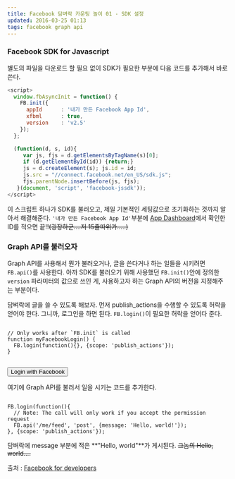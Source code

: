 ```yaml
---
title: Facebook 담벼락 카운팅 놀이 01 - SDK 설정  
updated: 2016-03-25 01:13
tags: facebook graph api  
---
```


### Facebook SDK for Javascript
별도의 파일을 다운로드 할 필요 없이 SDK가 필요한 부분에 다음 코드를 추가해서 바로 쓴다.

```javascript
<script>
  window.fbAsyncInit = function() {
    FB.init({
      appId      : '내가 만든 Facebook App Id',
      xfbml      : true,
      version    : 'v2.5'
    });
  };

  (function(d, s, id){
     var js, fjs = d.getElementsByTagName(s)[0];
     if (d.getElementById(id)) {return;}
     js = d.createElement(s); js.id = id;
     js.src = "//connect.facebook.net/en_US/sdk.js";
     fjs.parentNode.insertBefore(js, fjs);
   }(document, 'script', 'facebook-jssdk'));
</script>
```

이 스크립트 하나가 SDK를 불러오고, 제일 기본적인 세팅값으로 초기화하는 것까지 알아서 해결해준다. `'내가 만든 Facebook App Id'`부분에 [App Dashboard](https://developers.facebook.com/apps)에서 확인한 ID를 적으면 끝!!~~(굉장하군....저 15줄따위가.....)~~

### Graph API를 불러오자 
Graph API를 사용해서 뭔가 불러오거나, 글을 쓴다거나 하는 일들을 시키려면 `FB.api()`를 사용한다. 아까 SDK를 불러오기 위해 사용했던 `FB.init()`안에 정의한 `version` 파라미터의 값으로 쓰인 게, 사용하고자 하는 Graph API의 버전을 지정해주는 부분이다.    

담벼락에 글을 쓸 수 있도록 해보자. 먼저 publish_actions을 수행할 수 있도록 허락을 얻어야 한다. 그니까, 로그인을 하면 된다. `FB.login()`이 필요한 허락을 얻어다 준다. 

<pre><code class="language-javascript">
// Only works after `FB.init` is called
function myFacebookLogin() {
  FB.login(function(){}, {scope: 'publish_actions'});
}
</code></pre>
<pre><code class="language-markup">
<button onclick="myFacebookLogin()">Login with Facebook</button>
</code></pre>

여기에 Graph API를 불러서 일을 시키는 코드를 추가한다.

<pre><code class="language-javascript">
FB.login(function(){
  // Note: The call will only work if you accept the permission request
  FB.api('/me/feed', 'post', {message: 'Hello, world!'});
}, {scope: 'publish_actions'});
</code></pre>

담벼락에 message 부분에 적은 **"Hello, world"**가 게시된다. ~~그놈의 Hello, world....~~  

출처 : [Facebook for developers](https://developers.facebook.com/docs/javascript/examples)
